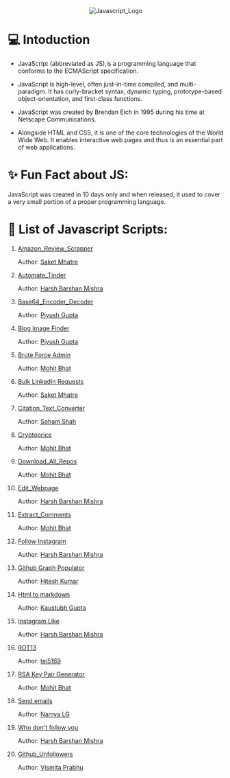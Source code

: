 <div align="center"><img  src="https://logodix.com/logo/374740.png" alt="Javascript_Logo"  /></div>
 <h1> 💻 Intoduction </h1>

* JavaScript (abbreviated as JS),is a programming language that conforms to the ECMAScript specification.

* JavaScript is high-level, often just-in-time compiled, and multi-paradigm. It has curly-bracket syntax, dynamic typing, prototype-based object-orientation, and first-class functions.

* JavaScript was created by Brendan Eich in 1995 during his time at Netscape Communications. 

* Alongside HTML and CSS, it is one of the core technologies of the World Wide Web. It enables interactive web pages and thus is an essential part of web applications.

# ✨ Fun Fact about JS: 

JavaScript was created in 10 days only and when released, it used to cover a very small portion of a proper programming language.

# 📌 List of Javascript Scripts: 

1. [Amazon_Review_Scrapper](https://github.com/HarshCasper/Rotten-Scripts/tree/master/JavaScript/Amazon_Review_Scrapper)
     
      Author: [Saket Mhatre](https://github.com/SANKET7738)
2. [Automate_Tinder](https://github.com/HarshCasper/Rotten-Scripts/tree/master/JavaScript/Automate_Tinder)
    
     Author: [Harsh Barshan Mishra](https://github.com/HarshCasper)  
3. [Base64_Encoder_Decoder](https://github.com/HarshCasper/Rotten-Scripts/tree/master/JavaScript/Base64_Encoder_Decoder)

     Author: [Piyush Gupta](https://github.com/gupta-piyush19)
4.   [Blog Image Finder](https://github.com/HarshCasper/Rotten-Scripts/tree/master/JavaScript/Blog_Image_Finder)

      Author: [Piyush Gupta](https://github.com/gupta-piyush19)
5.   [Brute Force Admin](https://github.com/HarshCasper/Rotten-Scripts/tree/master/JavaScript/Brute_Force_Admin)

     Author: [Mohit Bhat](https://github.com/mbcse)
6.  [Bulk LinkedIn Requests](https://github.com/HarshCasper/Rotten-Scripts/tree/master/JavaScript/Bulk_LinkedIn_Requests)

     Author: [Saket Mhatre](https://github.com/SANKET7738)
7.  [Citation_Text_Converter](https://github.com/HarshCasper/Rotten-Scripts/tree/master/JavaScript/Citation_Text_Converter)

     Author: [Soham Shah](https://github.com/sohamsshah)
8.  [Cryptoprice](https://github.com/HarshCasper/Rotten-Scripts/tree/master/JavaScript/Cryptoprice)

     Author: [Mohit Bhat](https://github.com/mbcse)
9.  [Download_All_Repos](https://github.com/HarshCasper/Rotten-Scripts/tree/master/JavaScript/Download_All_Repos)

     Author: [Mohit Bhat](https://github.com/mbcse)
10. [Edit_Webpage](https://github.com/HarshCasper/Rotten-Scripts/tree/master/JavaScript/Edit_Webpage)

     Author: [Harsh Barshan Mishra](https://github.com/HarshCasper) 
11.  [Extract_Comments](https://github.com/HarshCasper/Rotten-Scripts/tree/master/JavaScript/Extract_Comments)

      Author: [Mohit Bhat](https://github.com/mbcse)
12. [Follow Instagram](https://github.com/HarshCasper/Rotten-Scripts/tree/master/JavaScript/Follow_Instagram)

     Author: [Harsh Barshan Mishra](https://github.com/HarshCasper) 
13.  [Github Graph Populator](https://github.com/HarshCasper/Rotten-Scripts/tree/master/JavaScript/GitHub_Graph_Populator)

     Author: [Hitesh Kumar](https://github.com/HeroicHitesh)
14.  [Html to markdown](https://github.com/HarshCasper/Rotten-Scripts/tree/master/JavaScript/Html_to_Markdown)

     Author: [Kaustubh Gupta](https://github.com/kaustubhgupta)
15.  [Instagram Like](https://github.com/HarshCasper/Rotten-Scripts/tree/master/JavaScript/Instagram_Like)

     Author: [Harsh Barshan Mishra](https://github.com/HarshCasper)
16.  [ROT13](https://github.com/HarshCasper/Rotten-Scripts/tree/master/JavaScript/ROT13_Decryption)

     Author: [tej5169](https://github.com/tej5169)
17.  [RSA Key Pair Generator](https://github.com/HarshCasper/Rotten-Scripts/tree/master/JavaScript/RSA_Key_Pair_Generator)

     Author: [Mohit Bhat](https://github.com/mbcse)
18.  [Send emails](https://github.com/HarshCasper/Rotten-Scripts/tree/master/JavaScript/Send_Emails)

     Author: [Namya LG](https://github.com/Namyalg)
19.  [Who don't follow you](https://github.com/HarshCasper/Rotten-Scripts/tree/master/JavaScript/Who_Don't_Follow_You)

     Author: [Harsh Barshan Mishra](https://github.com/HarshCasper)
20.  [Github_Unfollowers](https://github.com/HarshCasper/Rotten-Scripts/tree/master/JavaScript/Github_Unfollowers)

     Author: [Vismita Prabhu](https://github.com/vismitap)
